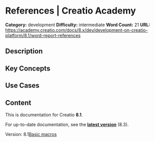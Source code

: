 # References | Creatio Academy

**Category:** development **Difficulty:** intermediate **Word Count:** 21
**URL:**
https://academy.creatio.com/docs/8.x/dev/development-on-creatio-platform/8.1/word-report-references

## Description

## Key Concepts

## Use Cases

## Content

This is documentation for Creatio **8.1**.

For up-to-date documentation, see the
**[latest version](/docs/8.x/dev/development-on-creatio-platform/word-report-references)**
(8.3).

Version:
8.1[Basic macros](/docs/8.x/dev/development-on-creatio-platform/8.1/platform-customization/classic-ui/ms-word/references/basic-macros)
